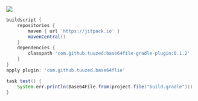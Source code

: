 
[![](https://jitpack.io/v/tuuzed/base64file-gradle-plugin.svg)](https://jitpack.io/#tuuzed/base64file-gradle-plugin)

```groovy
buildscript {
    repositories {
        maven { url 'https://jitpack.io' }
        mavenCentral()
    }
    dependencies {
        classpath 'com.github.tuuzed:base64file-gradle-plugin:0.1.2'
    }
}
apply plugin: 'com.github.tuuzed.base64flie'

task test() {
    System.err.println(Base64File.from(project.file("build.gradle")))
}

```

